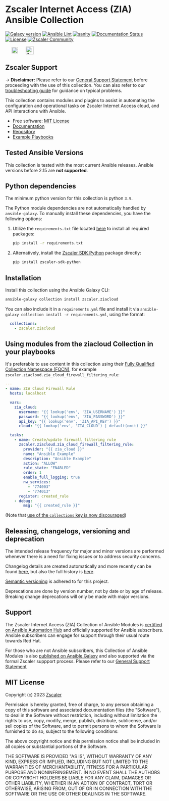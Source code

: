 # Zscaler Internet Access (ZIA) Ansible Collection

[![Galaxy version](https://img.shields.io/badge/dynamic/json?style=flat&label=Galaxy&prefix=v&url=https://galaxy.ansible.com/api/v3/plugin/ansible/content/published/collections/index/zscaler/ziacloud/versions/?is_highest=true&query=data[0].version)](https://galaxy.ansible.com/ui/repo/published/zscaler/ziacloud/)
[![Ansible Lint](https://github.com/zscaler/ziacloud-ansible/actions/workflows/ansible-test-lint.yml/badge.svg?branch=master)](https://github.com/zscaler/ziacloud-ansible/actions/workflows/ansible-test-lint.yml)
[![sanity](https://github.com/zscaler/ziacloud-ansible/actions/workflows/ansible-test-sanity.yml/badge.svg?branch=master)](https://github.com/zscaler/ziacloud-ansible/actions/workflows/ansible-test-sanity.yml)
[![Documentation Status](https://readthedocs.org/projects/ziacloud-ansible/badge/?version=latest)](https://ziacloud-ansible.readthedocs.io/en/latest/?badge=latest)
[![License](https://img.shields.io/github/license/zscaler/ziacloud-ansible?color=blue)](https://github.com/zscaler/ziacloud-ansible/v2/blob/master/LICENSE)
[![Zscaler Community](https://img.shields.io/badge/zscaler-community-blue)](https://community.zscaler.com/)

<div style="display: flex; align-items: center;">
    <a href="https://catalog.redhat.com/software/search?p=1&type=Ansible%20collection&partnerName=Zscaler">
        <img src="https://catalog.redhat.com/img/svg/logo.svg" alt="RedHat logo" title="RedHat Ecosystem Catalog" height="20" style="margin-left: 20px;"/>
    </a>
    <a href="https://www.zscaler.com/">
        <img src="https://www.zscaler.com/themes/custom/zscaler/logo.svg" alt="Zscaler logo" title="Zscaler" height="25" style="margin-left: 25px;" />
    </a>
</div>

## Zscaler Support

-> **Disclaimer:** Please refer to our [General Support Statement](https://zscaler.github.io/ziacloud-ansible/support.html) before proceeding with the use of this collection. You can also refer to our [troubleshooting guide](https://zscaler.github.io/ziacloud-ansible/troubleshooting.html) for guidance on typical problems.

This collection contains modules and plugins to assist in automating the configuration and operational tasks on Zscaler Internet Access cloud, and API interactions with Ansible.

- Free software: [MIT License](https://github.com/zscaler/ziacloud-ansible/blob/master/LICENSE)
- [Documentation](https://zscaler.github.io/ziacloud-ansible)
- [Repository](https://github.com/zscaler/ziacloud-ansible)
- [Example Playbooks](https://github.com/zscaler/ziacloud-playbooks)

## Tested Ansible Versions

This collection is tested with the most current Ansible releases.  Ansible versions
before 2.15 are **not supported**.

## Python dependencies

The minimum python version for this collection is python `3.9`.

The Python module dependencies are not automatically handled by `ansible-galaxy`. To manually install these dependencies, you have the following options:

1. Utilize the `requirements.txt` file located [here](https://github.com/zscaler/ziacloud-ansible/blob/master/requirements.txt) to install all required packages:

    ```bash
    pip install -r requirements.txt
    ```

2. Alternatively, install the [Zscaler SDK Python](https://pypi.org/project/zscaler-sdk-python/) package directly:

    ```bash
    pip install zscaler-sdk-python
    ```

## Installation

Install this collection using the Ansible Galaxy CLI:

```bash
ansible-galaxy collection install zscaler.ziacloud
```

You can also include it in a `requirements.yml` file and install it via `ansible-galaxy collection install -r requirements.yml`, using the format:

```yaml
  collections:
    - zscaler.ziacloud
```

## Using modules from the ziacloud Collection in your playbooks

It's preferable to use content in this collection using their [Fully Qualified Collection Namespace (FQCN)](https://ansible.readthedocs.io/projects/lint/rules/fqcn/), for example `zscaler.ziacloud.zia_cloud_firewall_filtering_rule`:

```yaml
---
- name: ZIA Cloud Firewall Rule
  hosts: localhost

  vars:
    zia_cloud:
      username: "{{ lookup('env', 'ZIA_USERNAME') }}"
      password: "{{ lookup('env', 'ZIA_PASSWORD') }}"
      api_key: "{{ lookup('env', 'ZIA_API_KEY') }}"
      cloud: "{{ lookup('env', 'ZIA_CLOUD') | default(omit) }}"

  tasks:
    - name: Create/update firewall filtering rule
      zscaler.ziacloud.zia_cloud_firewall_filtering_rule:
        provider: "{{ zia_cloud }}"
        name: "Ansible Example"
        description: "Ansible Example"
        action: "ALLOW"
        rule_state: "ENABLED"
        order: 1
        enable_full_logging: true
        nw_services:
          - "774003"
          - "774013"
      register: created_rule
    - debug:
        msg: "{{ created_rule }}"
```

(Note that [use of the `collections` key is now discouraged](https://ansible-lint.readthedocs.io/rules/fqcn/))

## Releasing, changelogs, versioning and deprecation

The intended release frequency for major and minor versions are performed whenever there is a need for fixing issues or to address security concerns.

Changelog details are created automatically and more recently can be found [here](./CHANGELOG.md), but also the full history is [here](https://github.com/zscaler/ziacloud-ansible/releases).

[Semantic versioning](https://semver.org/) is adhered to for this project.

Deprecations are done by version number, not by date or by age of release. Breaking change deprecations will only be made with major versions.

## Support

The Zscaler Internet Access (ZIA) Collection of Ansible Modules is [certified on Ansible Automation Hub](https://console.redhat.com/ansible/automation-hub/repo/published/zscaler/ziacloud) and officially supported for Ansible subscribers. Ansible subscribers can engage for support through their usual route towards Red Hat.

For those who are not Ansible subscribers, this Collection of Ansible Modules is also [published on Ansible Galaxy](https://galaxy.ansible.com/ui/repo/published/zscaler/ziacloud) and also supported via the formal Zscaler suppport process. Please refer to our [General Support Statement](https://zscaler.github.io/ziacloud-ansible/support.html)

## MIT License

Copyright (c) 2023 [Zscaler](https://github.com/zscaler)

Permission is hereby granted, free of charge, to any person obtaining a copy
of this software and associated documentation files (the "Software"), to deal
in the Software without restriction, including without limitation the rights
to use, copy, modify, merge, publish, distribute, sublicense, and/or sell
copies of the Software, and to permit persons to whom the Software is
furnished to do so, subject to the following conditions:

The above copyright notice and this permission notice shall be included in all
copies or substantial portions of the Software.

THE SOFTWARE IS PROVIDED "AS IS", WITHOUT WARRANTY OF ANY KIND, EXPRESS OR
IMPLIED, INCLUDING BUT NOT LIMITED TO THE WARRANTIES OF MERCHANTABILITY,
FITNESS FOR A PARTICULAR PURPOSE AND NONINFRINGEMENT. IN NO EVENT SHALL THE
AUTHORS OR COPYRIGHT HOLDERS BE LIABLE FOR ANY CLAIM, DAMAGES OR OTHER
LIABILITY, WHETHER IN AN ACTION OF CONTRACT, TORT OR OTHERWISE, ARISING FROM,
OUT OF OR IN CONNECTION WITH THE SOFTWARE OR THE USE OR OTHER DEALINGS IN THE
SOFTWARE.
